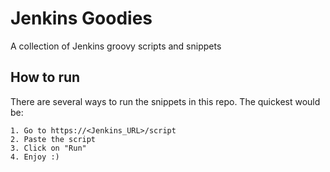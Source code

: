 # Jenkins Goodies

A collection of Jenkins groovy scripts and snippets

## How to run

There are several ways to run the snippets in this repo. The quickest would be:

    1. Go to https://<Jenkins_URL>/script
    2. Paste the script
    3. Click on "Run"
    4. Enjoy :)
